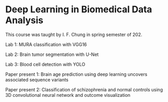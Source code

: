 # Deep Learning in Biomedical Data Analysis
This course was taught by I. F. Chung in spring semester of 202. 

Lab 1: MURA classification with VGG16

Lab 2: Brain tumor segmentation with U-Net

Lab 3: Blood cell detection with YOLO

Paper present 1: Brain age prediction using deep learning uncovers associated sequence variants

Paper present 2: Classification of schizophrenia and normal controls using 3D convolutional neural network and outcome visualization
